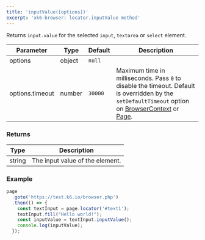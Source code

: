 ```yaml
---
title: 'inputValue([options])'
excerpt: 'xk6-browser: locator.inputValue method'
---
```


Returns `input.value` for the selected `input`, `textarea` or `select` element.

<TableWithNestedRows>

| Parameter       | Type   | Default | Description                                                                                                                                                                                                                           |
|-----------------|--------|---------|---------------------------------------------------------------------------------------------------------------------------------------------------------------------------------------------------------------------------------------|
| options         | object | `null`  |                                                                                                                                                                                                                      |
| options.timeout | number | `30000` | Maximum time in milliseconds. Pass `0` to disable the timeout. Default is overridden by the `setDefaultTimeout` option on [BrowserContext](/javascript-api/xk6-browser/api/browsercontext/) or [Page](/javascript-api/xk6-browser/api/page/). |

</TableWithNestedRows>

### Returns

| Type   | Description                      |
|--------|----------------------------------|
| string | The input value of the element. |

### Example

<CodeGroup labels={[]}>

<!-- eslint-skip -->

```javascript
page
  .goto('https://test.k6.io/browser.php')
  .then(() => {
    const textInput = page.locator('#text1');
    textInput.fill("Hello world!");
    const inputValue = textInput.inputValue();
    console.log(inputValue);
  });
```

</CodeGroup>
